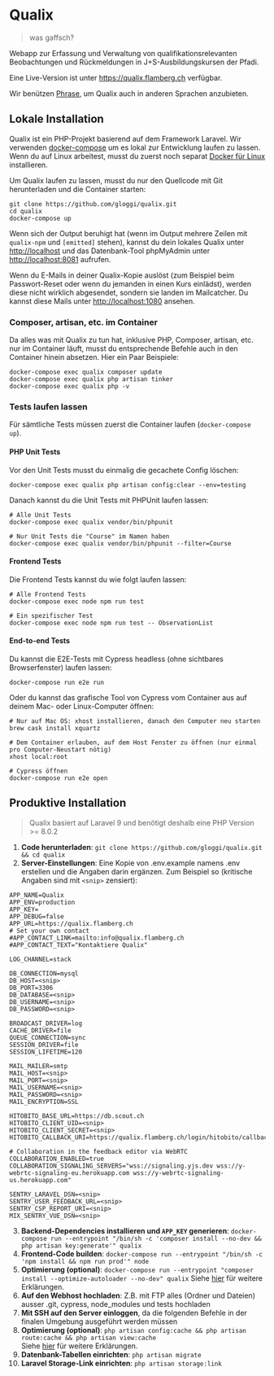 # Qualix
> was gaffsch?

Webapp zur Erfassung und Verwaltung von qualifikationsrelevanten Beobachtungen und Rückmeldungen in J+S-Ausbildungskursen der Pfadi.

Eine Live-Version ist unter <https://qualix.flamberg.ch> verfügbar.

Wir benützen [Phrase](https://phrase.com), um Qualix auch in anderen Sprachen anzubieten.

## Lokale Installation

Qualix ist ein PHP-Projekt basierend auf dem Framework Laravel. Wir verwenden [docker-compose](https://docs.docker.com/compose/install/) um es lokal zur Entwicklung laufen zu lassen. Wenn du auf Linux arbeitest, musst du zuerst noch separat [Docker für Linux](https://docs.docker.com/install/#server) installieren.

Um Qualix laufen zu lassen, musst du nur den Quellcode mit Git herunterladen und die Container starten:
```
git clone https://github.com/gloggi/qualix.git
cd qualix
docker-compose up
```

Wenn sich der Output beruhigt hat (wenn im Output mehrere Zeilen mit `qualix-npm` und `[emitted]` stehen), kannst du dein lokales Qualix unter <http://localhost> und das Datenbank-Tool phpMyAdmin unter <http://localhost:8081> aufrufen.

Wenn du E-Mails in deiner Qualix-Kopie auslöst (zum Beispiel beim Passwort-Reset oder wenn du jemanden in einen Kurs einlädst), werden diese nicht wirklich abgesendet, sondern sie landen im Mailcatcher. Du kannst diese Mails unter <http://localhost:1080> ansehen.

### Composer, artisan, etc. im Container

Da alles was mit Qualix zu tun hat, inklusive PHP, Composer, artisan, etc. nur im Container läuft, musst du entsprechende Befehle auch in den Container hinein absetzen. Hier ein Paar Beispiele:

```
docker-compose exec qualix composer update
docker-compose exec qualix php artisan tinker
docker-compose exec qualix php -v
```

### Tests laufen lassen

Für sämtliche Tests müssen zuerst die Container laufen (`docker-compose up`).

#### PHP Unit Tests

Vor den Unit Tests musst du einmalig die gecachete Config löschen:
```
docker-compose exec qualix php artisan config:clear --env=testing
```

Danach kannst du die Unit Tests mit PHPUnit laufen lassen:
```
# Alle Unit Tests
docker-compose exec qualix vendor/bin/phpunit

# Nur Unit Tests die "Course" im Namen haben
docker-compose exec qualix vendor/bin/phpunit --filter=Course
```

#### Frontend Tests

Die Frontend Tests kannst du wie folgt laufen lassen:
```
# Alle Frontend Tests
docker-compose exec node npm run test

# Ein spezifischer Test
docker-compose exec node npm run test -- ObservationList
```

#### End-to-end Tests

Du kannst die E2E-Tests mit Cypress headless (ohne sichtbares Browserfenster) laufen lassen:
```
docker-compose run e2e run
```

Oder du kannst das grafische Tool von Cypress vom Container aus auf deinem Mac- oder Linux-Computer öffnen:
```
# Nur auf Mac OS: xhost installieren, danach den Computer neu starten
brew cask install xquartz

# Dem Container erlauben, auf dem Host Fenster zu öffnen (nur einmal pro Computer-Neustart nötig)
xhost local:root

# Cypress öffnen
docker-compose run e2e open
```

## Produktive Installation

> Qualix basiert auf Laravel 9 und benötigt deshalb eine PHP Version >= 8.0.2

1. **Code herunterladen**: `git clone https://github.com/gloggi/qualix.git && cd qualix`
2. **Server-Einstellungen**: Eine Kopie von .env.example namens .env erstellen und die Angaben darin ergänzen. Zum Beispiel so (kritische Angaben sind mit `<snip>` zensiert):
```
APP_NAME=Qualix
APP_ENV=production
APP_KEY=
APP_DEBUG=false
APP_URL=https://qualix.flamberg.ch
# Set your own contact
#APP_CONTACT_LINK=mailto:info@qualix.flamberg.ch
#APP_CONTACT_TEXT="Kontaktiere Qualix"

LOG_CHANNEL=stack

DB_CONNECTION=mysql
DB_HOST=<snip>
DB_PORT=3306
DB_DATABASE=<snip>
DB_USERNAME=<snip>
DB_PASSWORD=<snip>

BROADCAST_DRIVER=log
CACHE_DRIVER=file
QUEUE_CONNECTION=sync
SESSION_DRIVER=file
SESSION_LIFETIME=120

MAIL_MAILER=smtp
MAIL_HOST=<snip>
MAIL_PORT=<snip>
MAIL_USERNAME=<snip>
MAIL_PASSWORD=<snip>
MAIL_ENCRYPTION=SSL

HITOBITO_BASE_URL=https://db.scout.ch
HITOBITO_CLIENT_UID=<snip>
HITOBITO_CLIENT_SECRET=<snip>
HITOBITO_CALLBACK_URI=https://qualix.flamberg.ch/login/hitobito/callback

# Collaboration in the feedback editor via WebRTC
COLLABORATION_ENABLED=true
COLLABORATION_SIGNALING_SERVERS="wss://signaling.yjs.dev wss://y-webrtc-signaling-eu.herokuapp.com wss://y-webrtc-signaling-us.herokuapp.com"

SENTRY_LARAVEL_DSN=<snip>
SENTRY_USER_FEEDBACK_URL=<snip>
SENTRY_CSP_REPORT_URI=<snip>
MIX_SENTRY_VUE_DSN=<snip>
```
3. **Backend-Dependencies installieren und `APP_KEY` generieren**: `docker-compose run --entrypoint "/bin/sh -c 'composer install --no-dev && php artisan key:generate'" qualix`
4. **Frontend-Code builden**: `docker-compose run --entrypoint "/bin/sh -c 'npm install && npm run prod'" node`
5. **Optimierung (optional)**: `docker-compose run --entrypoint "composer install --optimize-autoloader --no-dev" qualix`
    Siehe [hier](https://laravel.com/docs/9.x/deployment#optimization) für weitere Erklärungen.
6. **Auf den Webhost hochladen**: Z.B. mit FTP alles (Ordner und Dateien) ausser .git, cypress, node_modules und tests hochladen
7. **Mit SSH auf den Server einloggen**, da die folgenden Befehle in der finalen Umgebung ausgeführt werden müssen
8. **Optimierung (optional)**: `php artisan config:cache && php artisan route:cache && php artisan view:cache`  
    Siehe [hier](https://laravel.com/docs/9.x/deployment#optimization) für weitere Erklärungen.
9. **Datenbank-Tabellen einrichten**: `php artisan migrate`
10. **Laravel Storage-Link einrichten**: `php artisan storage:link`
